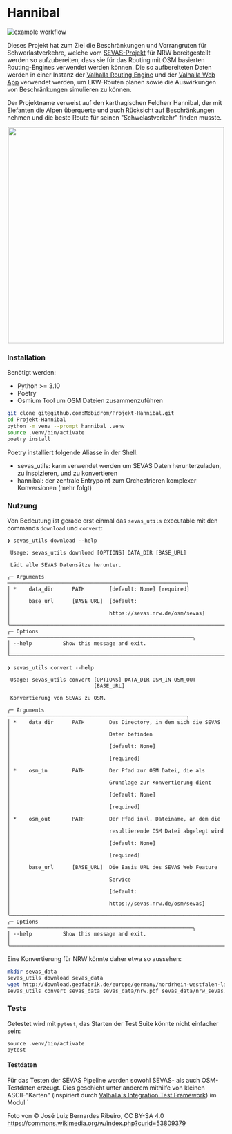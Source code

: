# Hannibal

![example workflow](https://github.com/Mobirdrom/Projekt-Hannibal/actions/workflows/tests.yml/badge.svg)

Dieses Projekt hat zum Ziel die Beschränkungen und Vorrangruten für Schwerlastverkehre, welche vom [SEVAS-Projekt](https://sevas.nrw.de/) für NRW bereitgestellt werden so aufzubereiten, dass sie für das Routing mit OSM basierten Routing-Engines verwendet werden können. Die so aufbereiteten Daten werden in einer Instanz der [Valhalla Routing Engine](https://github.com/valhalla/valhalla/) und der [Valhalla Web App](https://github.com/gis-ops/valhalla-app) verwendet werden, um LKW-Routen planen sowie die Auswirkungen von Beschränkungen simulieren zu können.

Der Projektname verweist auf den karthagischen Feldherr Hannibal, der mit Elefanten die Alpen überquerte und auch Rücksicht auf Beschränkungen nehmen und die beste Route für seinen "Schwelastverkehr" finden musste.

<p align="center">
<img src="https://github.com/Mobidrom/Projekt-Hannibal/assets/30908795/3e0e05fd-9ec0-403f-8a03-a6af84364d4d" width="500"/>
</p>

### Installation

Benötigt werden:

- Python >= 3.10
- Poetry
- Osmium Tool um OSM Dateien zusammenzuführen

```bash
git clone git@github.com:Mobidrom/Projekt-Hannibal.git
cd Projekt-Hannibal
python -m venv --prompt hannibal .venv
source .venv/bin/activate
poetry install
```

Poetry installiert folgende Aliasse in der Shell:

- sevas_utils: kann verwendet werden um SEVAS Daten herunterzuladen, zu inspizieren, und zu konvertieren
- hannibal: der zentrale Entrypoint zum Orchestrieren komplexer Konversionen (mehr folgt)

### Nutzung

Von Bedeutung ist gerade erst einmal das `sevas_utils` executable mit den commands `download` und `convert`:

```
❯ sevas_utils download --help

 Usage: sevas_utils download [OPTIONS] DATA_DIR [BASE_URL]

 Lädt alle SEVAS Datensätze herunter.

╭─ Arguments ──────────────────────────────────────────────────────────╮
│ *    data_dir      PATH        [default: None] [required]            │
│      base_url      [BASE_URL]  [default:                             │
│                                https://sevas.nrw.de/osm/sevas]       │
╰──────────────────────────────────────────────────────────────────────╯
╭─ Options ────────────────────────────────────────────────────────────╮
│ --help          Show this message and exit.                          │
╰──────────────────────────────────────────────────────────────────────╯
```

```
❯ sevas_utils convert --help

 Usage: sevas_utils convert [OPTIONS] DATA_DIR OSM_IN OSM_OUT
                            [BASE_URL]

 Konvertierung von SEVAS zu OSM.

╭─ Arguments ──────────────────────────────────────────────────────────╮
│ *    data_dir      PATH        Das Directory, in dem sich die SEVAS  │
│                                Daten befinden                        │
│                                [default: None]                       │
│                                [required]                            │
│ *    osm_in        PATH        Der Pfad zur OSM Datei, die als       │
│                                Grundlage zur Konvertierung dient     │
│                                [default: None]                       │
│                                [required]                            │
│ *    osm_out       PATH        Der Pfad inkl. Dateiname, an dem die  │
│                                resultierende OSM Datei abgelegt wird │
│                                [default: None]                       │
│                                [required]                            │
│      base_url      [BASE_URL]  Die Basis URL des SEVAS Web Feature   │
│                                Service                               │
│                                [default:                             │
│                                https://sevas.nrw.de/osm/sevas]       │
╰──────────────────────────────────────────────────────────────────────╯
╭─ Options ────────────────────────────────────────────────────────────╮
│ --help          Show this message and exit.                          │
╰──────────────────────────────────────────────────────────────────────╯

```

Eine Konvertierung für NRW könnte daher etwa so aussehen:

```bash
mkdir sevas_data
sevas_utils download sevas_data
wget http://download.geofabrik.de/europe/germany/nordrhein-westfalen-latest.osm.pbf -O sevas_data/nrw.pbf
sevas_utils convert sevas_data sevas_data/nrw.pbf sevas_data/nrw_sevas.pbf
```

### Tests

Getestet wird mit `pytest`, das Starten der Test Suite könnte nicht einfacher sein:

```
source .venv/bin/activate
pytest
```

#### Testdaten

Für das Testen der SEVAS Pipeline werden sowohl SEVAS- als auch OSM-Testdaten erzeugt.
Dies geschieht unter anderem mithilfe von kleinen ASCII-"Karten" (inspiriert durch
[Valhalla's Integration Test Framework](https://github.com/valhalla/valhalla/blob/master/test/gurka/README.md)) im Modul `

Foto von © José Luiz Bernardes Ribeiro, CC BY-SA 4.0  
https://commons.wikimedia.org/w/index.php?curid=53809379
